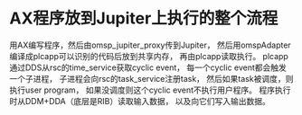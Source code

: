 # AX程序放到Jupiter上执行的整个流程

用AX编写程序，然后由omsp_jupiter_proxy传到Jupiter，
然后用omspAdapter编译成plcapp可以识别的代码后放到共享内存，
再由plcapp读取执行。
plcapp通过DDS从rsc的time_service获取cyclic event，
每一个cyclic event都会触发一个子进程，
子进程会向rsc的task_service注册task，
然后如果task被调度，则执行user program，
如果没调度则这个cyclic event不执行用户程序。
程序执行时从DDM+DDA（底层是RIB）读取输入数据，
以及向它们写入输出数据。
